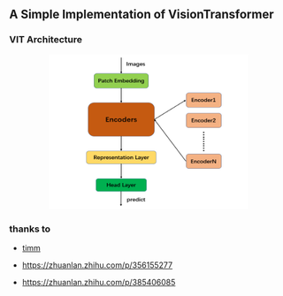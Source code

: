 ## A Simple Implementation of VisionTransformer

### VIT Architecture

<div align="center">
    <img src="architecture.png" height="280" width="360" >
</div>

### thanks to 

- [timm](https://github.com/rwightman/pytorch-image-models/blob/master/timm/models/vision_transformer.py)

- https://zhuanlan.zhihu.com/p/356155277
- https://zhuanlan.zhihu.com/p/385406085

